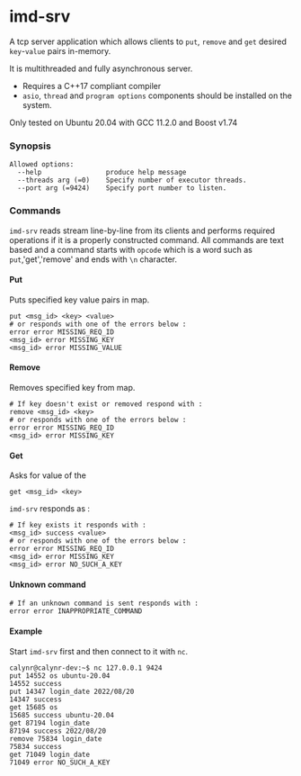 # imd-srv
A tcp server application which allows clients to `put`, `remove` and `get` desired `key`-`value` pairs in-memory.

It is multithreaded and fully asynchronous server.

- Requires a C++17 compliant compiler
- `asio`, `thread` and `program options` components should be installed on the system.

Only tested on Ubuntu 20.04 with GCC 11.2.0 and Boost v1.74

### Synopsis
```console
Allowed options:
  --help                produce help message
  --threads arg (=0)    Specify number of executor threads.
  --port arg (=9424)    Specify port number to listen.
```

### Commands
`imd-srv` reads stream line-by-line from its clients and performs required operations if it is a properly constructed command.
All commands are text based and a command starts with `opcode` which is a word such as `put`,'get','remove' and ends with `\n` character.

#### Put
Puts specified key value pairs in map.
```console
put <msg_id> <key> <value>
# or responds with one of the errors below :
error error MISSING_REQ_ID
<msg_id> error MISSING_KEY
<msg_id> error MISSING_VALUE
```

#### Remove
Removes specified key from map.

``` console
# If key doesn't exist or removed respond with :
remove <msg_id> <key>
# or responds with one of the errors below :
error error MISSING_REQ_ID
<msg_id> error MISSING_KEY
````

#### Get
Asks for value of the <key>

```console
get <msg_id> <key>
```

`imd-srv` responds as :
``` console
# If key exists it responds with :
<msg_id> success <value>
# or responds with one of the errors below :
error error MISSING_REQ_ID
<msg_id> error MISSING_KEY
<msg_id> error NO_SUCH_A_KEY
```
#### Unknown command
```console
# If an unknown command is sent responds with :
error error INAPPROPRIATE_COMMAND
```

#### Example
Start `imd-srv` first and then connect to it with `nc`.

``` console
calynr@calynr-dev:~$ nc 127.0.0.1 9424
put 14552 os ubuntu-20.04
14552 success
put 14347 login_date 2022/08/20
14347 success
get 15685 os
15685 success ubuntu-20.04
get 87194 login_date
87194 success 2022/08/20
remove 75834 login_date
75834 success
get 71049 login_date
71049 error NO_SUCH_A_KEY
```
